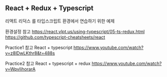 ## React + Redux + Typescript

리액트
리덕스
를 타입스크립트 환경에서 연습하기 위한 예제

환경설정 참고
https://react.vlpt.us/using-typescript/05-ts-redux.html
https://github.com/typescript-cheatsheets/react

Practice1 참고
React + typescript
https://www.youtube.com/watch?v=z8lDwLKthr8&t=488s

Practice2 참고
React + typescript + redux
https://www.youtube.com/watch?v=WpvIihorarA
